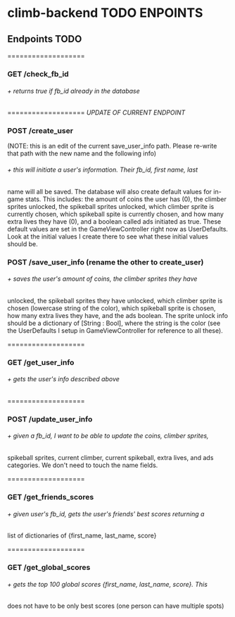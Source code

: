 # climb-backend TODO ENPOINTS

## Endpoints TODO

===================
### GET /check_fb_id
###### + returns true if fb_id already in the database

===================
*UPDATE OF CURRENT ENDPOINT*
### POST /create_user
(NOTE: this is an edit of the current save_user_info path. Please re-write that
path with the new name and the following info)
###### + this will initiate a user's information. Their fb_id, first name, last
name will all be saved. The database will also create default values for in-game
stats. This includes: the amount of coins the user has (0), the climber sprites
unlocked, the spikeball sprites unlocked, which climber sprite is currently
chosen, which spikeball spite is currently chosen, and how many extra lives they
have (0), and a boolean called ads initiated as true. These default values are
set in the GameViewController right now as UserDefaults. Look at the initial
values I create there to see what these initial values should be.

### POST /save_user_info (rename the other to create_user)
###### + saves the user's amount of coins, the climber sprites they have
unlocked, the spikeball sprites they have unlocked, which climber sprite is
chosen (lowercase string of the color), which spikeball sprite is chosen,
how many extra lives they have, and the ads boolean. The sprite unlock info
should be a dictionary of [String : Bool], where the string is the color (see
the UserDefaults I setup in GameViewController for reference to all these).

===================
### GET /get_user_info
###### + gets the user's info described above

===================
### POST /update_user_info
###### + given a fb_id, I want to be able to update the coins, climber sprites,
spikeball sprites, current climber, current spikeball, extra lives, and ads
categories. We don't need to touch the name fields.

===================
### GET /get_friends_scores
###### + given user's fb_id, gets the user's friends' best scores returning a
list of dictionaries of {first_name, last_name, score}

===================
### GET /get_global_scores
###### + gets the top 100 global scores {first_name, last_name, score}. This
does not have to be only best scores (one person can have multiple spots)
